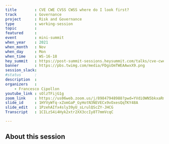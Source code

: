 ```yaml
---
title        : CVE CWE CVSS CWSS where do I look first?
track        : Governance
project      : Risk and Governance
type         : working-session
topic        :
featured     :
event        : mini-summit
when_year    : 2021
when_month   : Nov
when_day     : Mon
when_time    : WS-16-18
hey_summit   : https://post-summit-sessions.heysummit.com/talks/cve-cwe-cvss-cwss-where-do-i-look-first/
banner       : https://pbs.twimg.com/media/FDgsOmTWEAAwxX9.png
session_slack:
#status      : 
description  :
organizers   :
    - Francesco Cipollon
youtube_link : sOlzTFijG1g
zoom_link    : https://us06web.zoom.us/j/89847948988?pwd=YVdiOWN5bkxaRmlwQWJ4NDdVRzdFdz09
slide_id     : 1HYVyWfq-xZomGaP_GyHotN3NEVECx9vOxesQqTKY48A
slide_edit   : 1PzehAIfx4sly39yU_sLrulQScZY-JHCG
Transcript   : 1CILzS4i4Hyk2xtr2XX3ccIy8T7mmVcqC

---
```


## About this session
